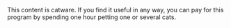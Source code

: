 This content is catware. If you find it useful in any way,
you can pay for this program by spending one hour petting 
one or several cats.
